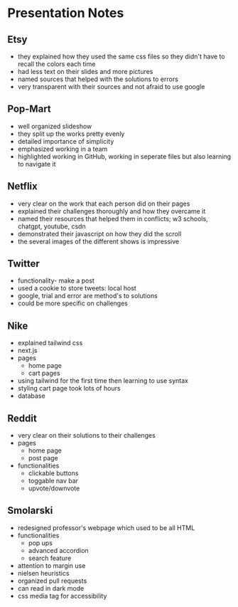 # Presentation Notes

## Etsy
- they explained how they used the same css files so they didn't have to recall the colors each time
- had less text on their slides and more pictures
- named sources that helped with the solutions to errors
- very transparent with their sources and not afraid to use google

## Pop-Mart
- well organized slideshow
- they split up the works pretty evenly
- detailed importance of simplicity
- emphasized working in a team
- highlighted working in GitHub, working in seperate files but also learning to navigate it

## Netflix
- very clear on the work that each person did on their pages
- explained their challenges thoroughly and how they overcame it
- named their resources that helped them in conflicts; w3 schools, chatgpt, youtube, csdn
- demonstrated their javascript on how they did the scroll
- the several images of the different shows is impressive

## Twitter
- functionality- make a post
- used a cookie to store tweets: local host
- google, trial and error are method's to solutions
- could be more specific on challenges

## Nike
- explained tailwind css
- next.js
- pages
    - home page
    - cart pages
- using tailwind for the first time then learning to use syntax
- styling cart page took lots of hours
- database

## Reddit
- very clear on their solutions to their challenges
- pages
    - home page
    - post page
- functionalities 
    - clickable buttons
    - toggable nav bar
    - upvote/downvote

## Smolarski
- redesigned professor's webpage which used to be all HTML
- functionalities
    - pop ups
    - advanced accordion
    - search feature
- attention to margin use
- nielsen heuristics
- organized pull requests
- can read in dark mode
- css media tag for accessibility 



